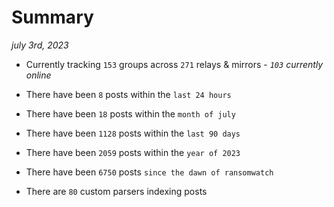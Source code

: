 
# Summary
_july 3rd, 2023_

- Currently tracking `153` groups across `271` relays & mirrors - _`103` currently online_

- There have been `8` posts within the `last 24 hours`

- There have been `18` posts within the `month of july`

- There have been `1128` posts within the `last 90 days`

- There have been `2059` posts within the `year of 2023`

- There have been `6750` posts `since the dawn of ransomwatch`

- There are `80` custom parsers indexing posts
